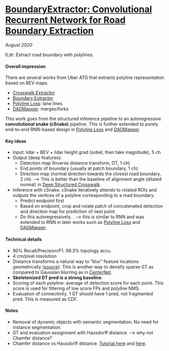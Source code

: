 # [BoundaryExtractor: Convolutional Recurrent Network for Road Boundary Extraction](http://openaccess.thecvf.com/content_CVPR_2019/html/Liang_Convolutional_Recurrent_Network_for_Road_Boundary_Extraction_CVPR_2019_paper.html)

_August 2020_

tl;dr: Extract road boundary with polylines. 

#### Overall impression
There are several works from Uber ATG that extracts polyline representation based on BEV maps.

- [Crosswalk Extractor](deep_structured_crosswalk.md)
- [Boundary Extractor](boundary_extractor.md)
- [Polyline Loss](polyline_loss.md): lane lines
- [DAGMapper](dagmapper.md): merges/forks

This work goes from the structured inference pipeline to an autoregressive **convolutional snake (cSnake)** pipeline. This is further extended to purely end-to-end RNN-based design in [Polyline Loss](polyline_loss.md) and [DAGMapper](dagmapper.md).

#### Key ideas
- Input: lidar + BEV + lidar height grad (sobel, then take magnitude), 5 ch
- Output (deep features):
	- Detection map (Inverse distance transform, DT, 1 ch)
	- End points of boundary (usually at patch boundary, 1 ch)
	- Direction map (normal direction towards the closest road boundary, 2 ch). --> This is better than the baseline of alignment angle (dilated normal) in [Deep Structured Crosswalk](deep_structured_crosswalk.md).
- Inference with cSnake. cSnake iteratively attends to rotated ROIs and outputs the vertices of a polyline corresponding to a road boundary.
	- Predict endpoint first
	- Based on endpoint, crop and rotate patch of concatenated detection and direction map for prediction of next point.
	- Do this autoregressively. . --> this is similar to RNN and was extended to RNN in later works such as [Polyline Loss](polyline_loss.md) and [DAGMapper](dagmapper.md).

#### Technical details
- 90% Recall/Precision/F1. 99.3% topology accu.
- 4 cm/pixel resolution
- Distance transforms a natural way to “blur” feature locations geometrically ([source](https://www.cs.cornell.edu/courses/cs664/2008sp/handouts/cs664-7-dtrans.pdf)). This is another way to densify sparse GT as compared to Gaussian blurring as in [CenterNet](centernet.md).
- **Skeletonized DT pred is a strong baseline**.
- Scoring of each polyline: average of detection score for each point. This score is used for filtering of low score FPs and polyline NMS.
- Evaluation of connectivity. 1 GT should have 1 pred, not fragmented pred. This is measured as CDF. 

#### Notes
- Removal of dynamic objects with semantic segmentation. No need for instance segmentation.
- GT and evaluation assignment with Hausdorff distance. --> why not Chamfer distance?
- Chamfer distance vs Hausdorff distance. [Tutorial here](https://www.cs.cornell.edu/courses/cs664/2008sp/handouts/cs664-8-binary-matching.pdf) and [here](https://courses.cs.washington.edu/courses/cse577/04sp/notes/dtrans-tutorial-2004.pdf).